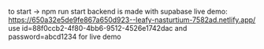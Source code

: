 to start -> npm run start
backend is made with supabase 
live demo: https://650a32e5de9fe867a650d923--leafy-nasturtium-7582ad.netlify.app/
use id=88f0ccb2-4f80-4bb6-9512-4526e1742dac and password=abcd1234 for live demo
